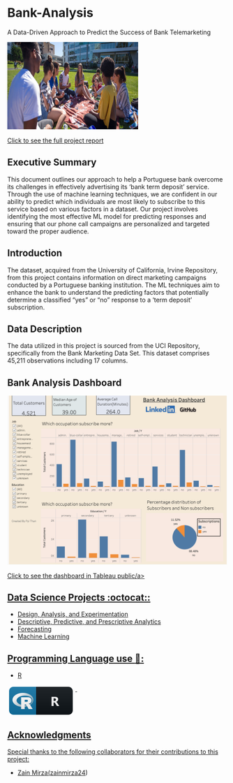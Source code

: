 # Bank-Analysis
A Data-Driven Approach to Predict the Success of Bank Telemarketing

<img src="./Image/SFSU Image.jpeg" width="300" height="200">

<a href="https://github.com/PyiThan/Bank-Analysis/tree/main/projectReport" style="color: blue:">Click to see the full project report</a>

## Executive Summary

This document outlines our approach to help a Portuguese bank overcome its challenges in effectively advertising its ‘bank term deposit’ service. Through the use of machine learning techniques, we are confident in our ability to predict which individuals are most likely to subscribe to this service based on various factors in a dataset. Our project involves identifying the most effective ML model for predicting responses and ensuring that our phone call campaigns are personalized and targeted toward the proper audience. 

## Introduction

The dataset, acquired from the University of California, Irvine Repository, from this project contains information on direct marketing campaigns conducted by a Portuguese banking institution. The ML techniques aim to enhance the bank to understand the predicting factors that potentially determine a classified “yes” or “no” response to a ‘term deposit’ subscription. 


## Data Description

The data utilized in this project is sourced from the UCI Repository, specifically from the Bank Marketing Data Set. This dataset comprises 45,211 observations including 17 columns.

## Bank Analysis Dashboard

<img src="./Image/Bank Analysis Dashboard.png">

<a href="https://public.tableau.com/app/profile/pyi.than97/viz/BankAnalysis_16856416970940/BankAnalysisDashboard" style="color: blue:">Click to see the dashboard in Tableau public/a>

## Data Science Projects :octocat::
- Design, Analysis, and Experimentation
- Descriptive, Predictive, and Prescriptive Analytics
- Forecasting
- Machine Learning

## Programming Language use :book::

- R
<p align="left">

<!-- For more icons please follow  https://github.com/MikeCodesDotNET/ColoredBadges -->
  <a href="#">
    <img 
src="https://raw.githubusercontent.com/MikeCodesDotNET/ColoredBadges/master/svg/dev/languages/r.svg" alt="r" style="vertical-align:top; margin:4px">
  </a>
  
  <a href="#">
    <img 
</p>


## Acknowledgments

Special thanks to the following collaborators for their contributions to this project:

- Zain Mirza([zainmirza24](https://github.com/zainmirza24))
